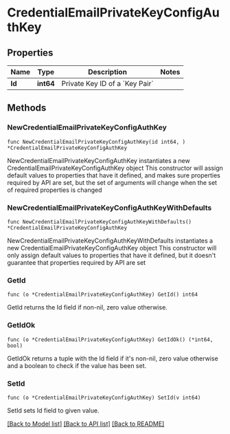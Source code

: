 # CredentialEmailPrivateKeyConfigAuthKey

## Properties

Name | Type | Description | Notes
------------ | ------------- | ------------- | -------------
**Id** | **int64** | Private Key ID of a &#x60;Key Pair&#x60; | 

## Methods

### NewCredentialEmailPrivateKeyConfigAuthKey

`func NewCredentialEmailPrivateKeyConfigAuthKey(id int64, ) *CredentialEmailPrivateKeyConfigAuthKey`

NewCredentialEmailPrivateKeyConfigAuthKey instantiates a new CredentialEmailPrivateKeyConfigAuthKey object
This constructor will assign default values to properties that have it defined,
and makes sure properties required by API are set, but the set of arguments
will change when the set of required properties is changed

### NewCredentialEmailPrivateKeyConfigAuthKeyWithDefaults

`func NewCredentialEmailPrivateKeyConfigAuthKeyWithDefaults() *CredentialEmailPrivateKeyConfigAuthKey`

NewCredentialEmailPrivateKeyConfigAuthKeyWithDefaults instantiates a new CredentialEmailPrivateKeyConfigAuthKey object
This constructor will only assign default values to properties that have it defined,
but it doesn't guarantee that properties required by API are set

### GetId

`func (o *CredentialEmailPrivateKeyConfigAuthKey) GetId() int64`

GetId returns the Id field if non-nil, zero value otherwise.

### GetIdOk

`func (o *CredentialEmailPrivateKeyConfigAuthKey) GetIdOk() (*int64, bool)`

GetIdOk returns a tuple with the Id field if it's non-nil, zero value otherwise
and a boolean to check if the value has been set.

### SetId

`func (o *CredentialEmailPrivateKeyConfigAuthKey) SetId(v int64)`

SetId sets Id field to given value.



[[Back to Model list]](../README.md#documentation-for-models) [[Back to API list]](../README.md#documentation-for-api-endpoints) [[Back to README]](../README.md)


